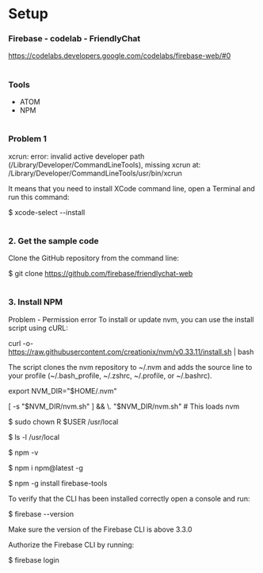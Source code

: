 # Setup

### Firebase - codelab - FriendlyChat
https://codelabs.developers.google.com/codelabs/firebase-web/#0
#

### Tools
- ATOM
- NPM
#

### Problem 1
xcrun: error: invalid active developer path (/Library/Developer/CommandLineTools), missing xcrun at: /Library/Developer/CommandLineTools/usr/bin/xcrun

It means that you need to install XCode command line, open a Terminal and run this command:

$ xcode-select --install
#

### 2. Get the sample code

Clone the GitHub repository from the command line:

$ git clone https://github.com/firebase/friendlychat-web
#

### 3. Install NPM
Problem - Permission error
To install or update nvm, you can use the install script using cURL:

curl -o- https://raw.githubusercontent.com/creationix/nvm/v0.33.11/install.sh | bash

The script clones the nvm repository to ~/.nvm and adds the source line to your profile (~/.bash_profile, ~/.zshrc, ~/.profile, or ~/.bashrc).

export NVM_DIR="$HOME/.nvm"

[ -s "$NVM_DIR/nvm.sh" ] && \. "$NVM_DIR/nvm.sh" # This loads nvm

$ sudo chown R $USER /usr/local

$ ls -l /usr/local

$ npm -v

$ npm i npm@latest -g

$ npm -g install firebase-tools


To verify that the CLI has been installed correctly open a console and run:

$ firebase --version

Make sure the version of the Firebase CLI is above 3.3.0

Authorize the Firebase CLI by running:

$ firebase login

